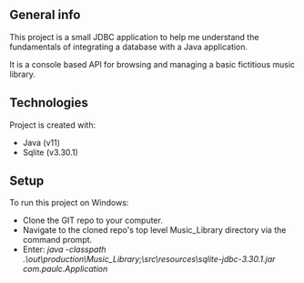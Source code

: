 ## General info
This project is a small JDBC application to help me understand the fundamentals of integrating a database with a Java application.  

It is a console based API for browsing and managing a basic fictitious music library.
	
## Technologies
Project is created with:
* Java (v11)
* Sqlite (v3.30.1)
	
## Setup
To run this project on Windows:
* Clone the GIT repo to your computer.
* Navigate to the cloned repo's top level Music_Library directory via the command prompt.
* Enter: *java -classpath .\out\production\Music_Library;\src\resources\sqlite-jdbc-3.30.1.jar com.paulc.Application*


